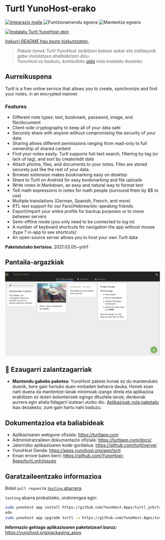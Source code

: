 <!--
Ohart ongi: README hau automatikoki sortu da <https://github.com/YunoHost/apps/tree/master/tools/readme_generator>ri esker
EZ editatu eskuz.
-->

# Turtl YunoHost-erako

[![Integrazio maila](https://dash.yunohost.org/integration/turtl.svg)](https://dash.yunohost.org/appci/app/turtl) ![Funtzionamendu egoera](https://ci-apps.yunohost.org/ci/badges/turtl.status.svg) ![Mantentze egoera](https://ci-apps.yunohost.org/ci/badges/turtl.maintain.svg)

[![Instalatu Turtl YunoHost-ekin](https://install-app.yunohost.org/install-with-yunohost.svg)](https://install-app.yunohost.org/?app=turtl)

*[Irakurri README hau beste hizkuntzatan.](./ALL_README.md)*

> *Pakete honek Turtl YunoHost zerbitzari batean azkar eta zailtasunik gabe instalatzea ahalbidetzen dizu.*  
> *YunoHost ez baduzu, kontsultatu [gida](https://yunohost.org/install) nola instalatu ikasteko.*

## Aurreikuspena

Turtl is a free online service that allows you to create, synchronize and find your notes, in an encrypted manner. 

### Features

- Different note types: text, bookmark, password, image, and file/document
- Client-side cryptography to keep all of your data safe
- Securely share with anyone without compromising the security of your data
- Sharing allows different permissions ranging from read-only to full ownership of shared content
- Find your notes easily. Turtl supports full-text search, filtering by tag (or lack of tag), and sort by create/edit date
- Attach photos, files, and documents to your notes. Files are stored securely just like the rest of your data.
- Browser extension makes bookmarking easy on desktop
- Share to Turtl on Android for easy bookmarking and file uploads
- Write notes in Markdown, an easy and natural way to format text
- TeX math expressions in notes for math people (surround them by $$ to use)
- Multiple translations (German, Spanish, French, and more)
- RTL text support for our Farsi/Hebrew/etc-speaking friends
- Export/import your entire profile for backup purposes or to move between servers
- Semi-offline mode (you only need to be connected to log in)
- A number of keyboard shortcuts for navigation the app without mouse (type ? in-app to see shortcuts)
- An open-source server allows you to host your own Turtl data


**Paketatutako bertsioa:** 2021.03.05~ynh1

## Pantaila-argazkiak

![Turtl(r)en pantaila-argazkia](./doc/screenshots/screenshot.png)

## :red_circle: Ezaugarri zalantzagarriak

- **Mantendu gabeko paketea**: YunoHost pakete honek ez du mantenduko duenik, bere gain hartuko duen norbaiten beharra dauka. Honek esan nahi duena da mantentze-lanak minimoak izango direla eta aplikazioa erabiltzen ez duten boluntarioek egingo dituztela lanok; denborak aurrera egin ahala fidagarri izateari utziko dio. [Aplikazioak nola paketatu](https://yunohost.org/packaging_apps_intro) ikas dezakezu, zure gain hartu nahi baduzu.

## Dokumentazioa eta baliabideak

- Aplikazioaren webgune ofiziala: <https://turtlapp.com>
- Administratzaileen dokumentazio ofiziala: <https://turtlapp.com/docs/>
- Jatorrizko aplikazioaren kode-gordailua: <https://github.com/turtl/server>
- YunoHost Denda: <https://apps.yunohost.org/app/turtl>
- Eman errore baten berri: <https://github.com/YunoHost-Apps/turtl_ynh/issues>

## Garatzaileentzako informazioa

Bidali `pull request`a [`testing` abarrera](https://github.com/YunoHost-Apps/turtl_ynh/tree/testing).

`testing` abarra probatzeko, ondorengoa egin:

```bash
sudo yunohost app install https://github.com/YunoHost-Apps/turtl_ynh/tree/testing --debug
edo
sudo yunohost app upgrade turtl -u https://github.com/YunoHost-Apps/turtl_ynh/tree/testing --debug
```

**Informazio gehiago aplikazioaren paketatzeari buruz:** <https://yunohost.org/packaging_apps>
